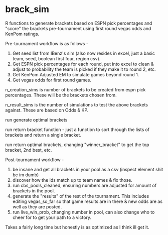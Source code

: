 # brack_sim

R functions to generate brackets based on ESPN pick percentages and "score" the brackets pre-tournament using first round vegas odds and KenPom ratings.

Pre-tournament workflow is as follows - 

1) Get seed list from IBenz's sim (also now resides in excel, just a basic team, seed, boolean first four, region csv). 
2) Get ESPN pick percentages for each round, put into excel to clean & adjust to probability the team is picked if they make it to round 2, etc. 
3) Get KenPom Adjusted EM to simulate games beyond round 1.
4) Get vegas odds for first round games.


n_creation_sims is number of brackets to be created from espn pick percentages. These will be the brackets chosen from.

n_result_sims is the number of simulations to test the above brackets against. These are based on Odds & KP.

run generate optimal brackets

run return bracket function - just a function to sort through the lists of brackets and return a single bracket.

run return optimal brackets, changing "winner_bracket" to get the top bracket, 2nd best, etc.


Post-tournament workflow - 

1) be insane and get all brackets in your pool as a csv (inspect element shit bc im dumb)
2) discover how the ids match up to team names & fix those. 
3) run cbs_pools_cleaned, ensuring numbers are adjusted for amount of brackets in the pool.
4) generate the "results" of the rest of the tournament. This includes editing vegas_so_far so that game results are in there & new odds are as well as they are posted.
5) run live_win_prob, changing number in pool, can also change who to cheer for to get your path to a victory.



Takes a fairly long time but honestly is as optimized as I think ill get it. 


